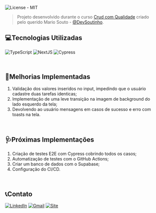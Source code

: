 ![License - MIT](https://img.shields.io/badge/License-MIT-orange)

> Projeto desenvolvido durante o curso [Crud com Qualidade](https://crudcomqualidade.io/) criado pelo querido Mario Souto - [@DevSoutinho](https://github.com/devsoutinho).

## 💻Tecnologias Utilizadas

![TypeScript](https://img.shields.io/badge/TypeScript-007ACC?style=for-the-badge&logo=typescript&logoColor=white) ![NextJS](https://img.shields.io/badge/next.js-000000?style=for-the-badge&logo=nextdotjs&logoColor=white) ![Cypress](https://img.shields.io/badge/Cypress-17202C?style=for-the-badge&logo=cypress&logoColor=white)

<br>

## 💊Melhorias Implementadas

1. Validação dos valores inseridos no input, impedindo que o usuário cadastre duas tarefas identicas;
2. Implementação de uma leve transição na imagem de background do lado esquerdo da tela;
3. Devolvendo ao usuário mensagens em casos de sucesso e erro com toasts na tela.

<br>

## 🩺Próximas Implementações

1. Criação de testes E2E com Cypress cobrindo todos os casos;
2. Automatização de testes com o GitHub Actions;
3. Criar um banco de dados com o Supabase;
4. Configuração do CI/CD.

<br>

## 📞Contato

[![LinkedIn](https://img.shields.io/badge/LinkedIn-0077B5?style=for-the-badge&logo=linkedin&logoColor=white)](https://www.linkedin.com/in/lucastamirfaria/) [![Gmail](https://img.shields.io/badge/Gmail-D14836?style=for-the-badge&logo=gmail&logoColor=white)](mailto:lucastamir@gmail.com) [![Site](https://img.shields.io/badge/website-000000?style=for-the-badge&logo=About.me&logoColor=white)](https://tamirfaria.vercel.app/)
